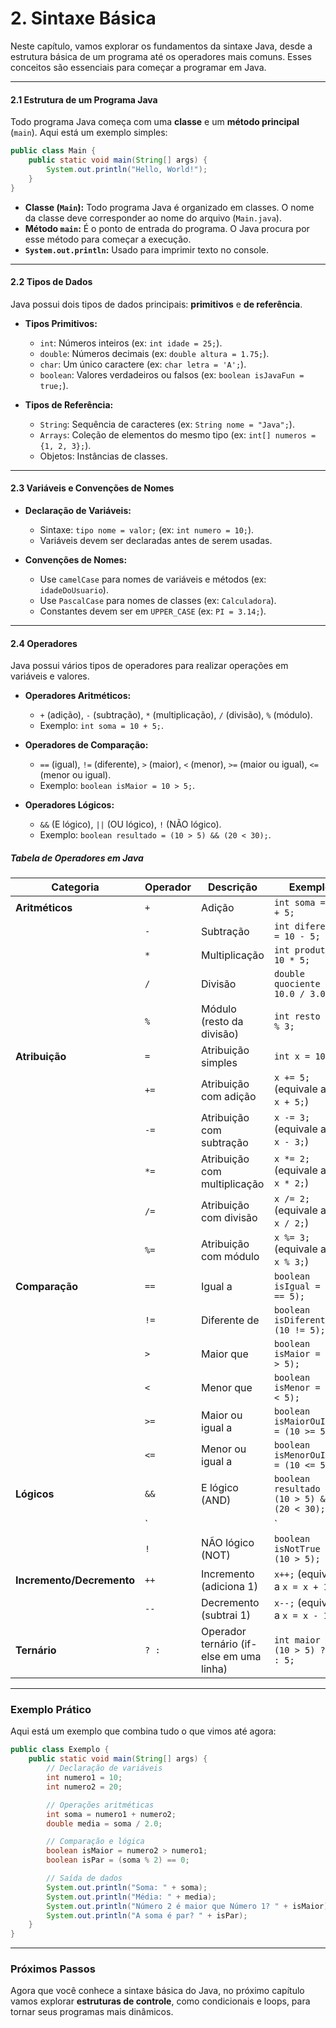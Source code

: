 # 2. Sintaxe Básica

Neste capítulo, vamos explorar os fundamentos da sintaxe Java, desde a estrutura básica de um programa até os operadores mais comuns. Esses conceitos são essenciais para começar a programar em Java.

---

#### **2.1 Estrutura de um Programa Java**
Todo programa Java começa com uma **classe** e um **método principal** (`main`). Aqui está um exemplo simples:

```java
public class Main {
    public static void main(String[] args) {
        System.out.println("Hello, World!");
    }
}
```

- **Classe (`Main`):** Todo programa Java é organizado em classes. O nome da classe deve corresponder ao nome do arquivo (`Main.java`).
- **Método `main`:** É o ponto de entrada do programa. O Java procura por esse método para começar a execução.
- **`System.out.println`:** Usado para imprimir texto no console.

---

#### **2.2 Tipos de Dados**
Java possui dois tipos de dados principais: **primitivos** e **de referência**.

- **Tipos Primitivos:**
  - `int`: Números inteiros (ex: `int idade = 25;`).
  - `double`: Números decimais (ex: `double altura = 1.75;`).
  - `char`: Um único caractere (ex: `char letra = 'A';`).
  - `boolean`: Valores verdadeiros ou falsos (ex: `boolean isJavaFun = true;`).

- **Tipos de Referência:**
  - `String`: Sequência de caracteres (ex: `String nome = "Java";`).
  - `Arrays`: Coleção de elementos do mesmo tipo (ex: `int[] numeros = {1, 2, 3};`).
  - Objetos: Instâncias de classes.

---

#### **2.3 Variáveis e Convenções de Nomes**
- **Declaração de Variáveis:**
  - Sintaxe: `tipo nome = valor;` (ex: `int numero = 10;`).
  - Variáveis devem ser declaradas antes de serem usadas.

- **Convenções de Nomes:**
  - Use `camelCase` para nomes de variáveis e métodos (ex: `idadeDoUsuario`).
  - Use `PascalCase` para nomes de classes (ex: `Calculadora`).
  - Constantes devem ser em `UPPER_CASE` (ex: `PI = 3.14;`).

---

#### **2.4 Operadores**
Java possui vários tipos de operadores para realizar operações em variáveis e valores.

- **Operadores Aritméticos:**
  - `+` (adição), `-` (subtração), `*` (multiplicação), `/` (divisão), `%` (módulo).
  - Exemplo: `int soma = 10 + 5;`.

- **Operadores de Comparação:**
  - `==` (igual), `!=` (diferente), `>` (maior), `<` (menor), `>=` (maior ou igual), `<=` (menor ou igual).
  - Exemplo: `boolean isMaior = 10 > 5;`.

- **Operadores Lógicos:**
  - `&&` (E lógico), `||` (OU lógico), `!` (NÃO lógico).
  - Exemplo: `boolean resultado = (10 > 5) && (20 < 30);`.



##### **Tabela de Operadores em Java**

| **Categoria**         | **Operador** | **Descrição**                                                                 | **Exemplo**                          |
|------------------------|--------------|-------------------------------------------------------------------------------|--------------------------------------|
| **Aritméticos**        | `+`          | Adição                                                                       | `int soma = 10 + 5;`                 |
|                        | `-`          | Subtração                                                                    | `int diferenca = 10 - 5;`            |
|                        | `*`          | Multiplicação                                                                | `int produto = 10 * 5;`              |
|                        | `/`          | Divisão                                                                      | `double quociente = 10.0 / 3.0;`     |
|                        | `%`          | Módulo (resto da divisão)                                                    | `int resto = 10 % 3;`                |
| **Atribuição**         | `=`          | Atribuição simples                                                           | `int x = 10;`                        |
|                        | `+=`         | Atribuição com adição                                                        | `x += 5;` (equivale a `x = x + 5;`)  |
|                        | `-=`         | Atribuição com subtração                                                     | `x -= 3;` (equivale a `x = x - 3;`)  |
|                        | `*=`         | Atribuição com multiplicação                                                 | `x *= 2;` (equivale a `x = x * 2;`)  |
|                        | `/=`         | Atribuição com divisão                                                       | `x /= 2;` (equivale a `x = x / 2;`)  |
|                        | `%=`         | Atribuição com módulo                                                        | `x %= 3;` (equivale a `x = x % 3;`)  |
| **Comparação**         | `==`         | Igual a                                                                      | `boolean isIgual = (10 == 5);`       |
|                        | `!=`         | Diferente de                                                                 | `boolean isDiferente = (10 != 5);`   |
|                        | `>`          | Maior que                                                                    | `boolean isMaior = (10 > 5);`        |
|                        | `<`          | Menor que                                                                    | `boolean isMenor = (10 < 5);`        |
|                        | `>=`         | Maior ou igual a                                                             | `boolean isMaiorOuIgual = (10 >= 5);`|
|                        | `<=`         | Menor ou igual a                                                             | `boolean isMenorOuIgual = (10 <= 5);`|
| **Lógicos**            | `&&`         | E lógico (AND)                                                               | `boolean resultado = (10 > 5) && (20 < 30);` |
|                        | `||`         | OU lógico (OR)                                                               | `boolean resultado = (10 > 5) || (20 < 30);` |
|                        | `!`          | NÃO lógico (NOT)                                                             | `boolean isNotTrue = !(10 > 5);`     |
| **Incremento/Decremento** | `++`      | Incremento (adiciona 1)                                                      | `x++;` (equivale a `x = x + 1;`)     |
|                        | `--`         | Decremento (subtrai 1)                                                       | `x--;` (equivale a `x = x - 1;`)     |
| **Ternário**           | `? :`        | Operador ternário (if-else em uma linha)                                     | `int maior = (10 > 5) ? 10 : 5;`     |




---

### **Exemplo Prático**
Aqui está um exemplo que combina tudo o que vimos até agora:

```java
public class Exemplo {
    public static void main(String[] args) {
        // Declaração de variáveis
        int numero1 = 10;
        int numero2 = 20;

        // Operações aritméticas
        int soma = numero1 + numero2;
        double media = soma / 2.0;

        // Comparação e lógica
        boolean isMaior = numero2 > numero1;
        boolean isPar = (soma % 2) == 0;

        // Saída de dados
        System.out.println("Soma: " + soma);
        System.out.println("Média: " + media);
        System.out.println("Número 2 é maior que Número 1? " + isMaior);
        System.out.println("A soma é par? " + isPar);
    }
}
```

---

### **Próximos Passos**
Agora que você conhece a sintaxe básica do Java, no próximo capítulo vamos explorar **estruturas de controle**, como condicionais e loops, para tornar seus programas mais dinâmicos.
